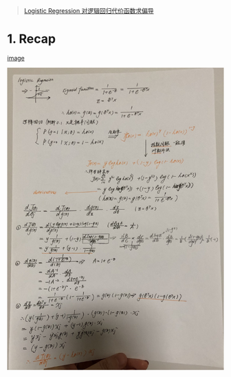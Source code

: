 >[Logistic Regression 对逻辑回归代价函数求偏导](https://cuijiahua.com/blog/2017/11/ml_6_logistic_1.html)

# 1. Recap
[image](https://wx3.sinaimg.cn/mw1024/0074cDOyly1gcesrpowsyj30u015tb29.jpg)

![image](./imgs/logistic_derivative.jpeg)

